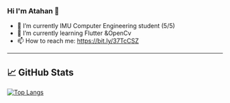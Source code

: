 ### Hi I'm Atahan 👋


- 🔭 I’m currently IMU Computer Engineering student (5/5)
- 🌱 I’m currently learning Flutter &OpenCv
- 📫 How to reach me: https://bit.ly/37TcCSZ
-----------------------------------------------------------------

## &#x1f4c8; GitHub Stats
[![Top Langs](https://github-readme-stats.vercel.app/api/top-langs/?username=AtahanKocc&layout=compact)](https://github.com/AtahanKocc/github-readme-stats)


